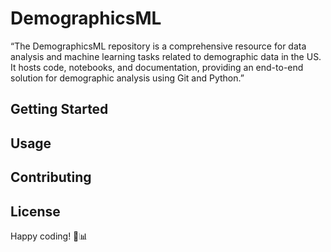# DemographicsML

“The DemographicsML repository is a comprehensive resource for data analysis and machine learning tasks related to demographic data in the US. It hosts code, notebooks, and documentation, providing an end-to-end solution for demographic analysis using Git and Python.”

## Getting Started

## Usage

## Contributing

## License

Happy coding! 🚀📊

